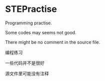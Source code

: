 # STEPractise
Programming practise.

Some codes may seems not good.

There might be no comment in the source file.


 编程练习
 
 一些代码并不是很好
 
 源文件里可能没有注释
